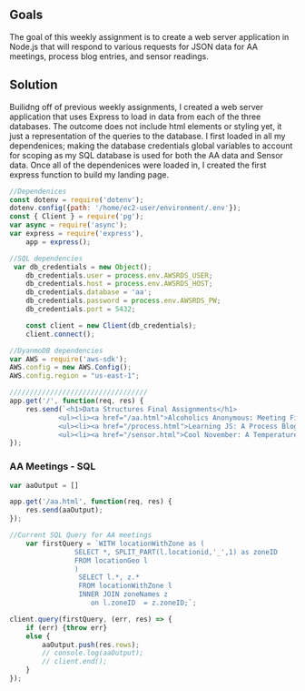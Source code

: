 ## Goals 
The goal of this weekly assignment is to create a web server application in Node.js that will respond to various requests for JSON data for AA meetings, process blog entries, and sensor readings. 

## Solution  
Builidng off of previous weekly assignments, I created a web server application that uses Express to load in data from each of the three databases. The outcome does not include html elements or styling yet, it just a representation of the queries to the database. I first loaded in all my dependenices; making the database credentials global variables to account for scoping as my SQL database is used for both the AA data and Sensor data. Once all of the dependenices were loaded in, I created the first express function to build my landing page. 

```javascript
//Dependenices 
const dotenv = require('dotenv');
dotenv.config({path: '/home/ec2-user/environment/.env'});
const { Client } = require('pg');
var async = require('async');
var express = require('express'),
    app = express();

//SQL dependencies
 var db_credentials = new Object();
    db_credentials.user = process.env.AWSRDS_USER;
    db_credentials.host = process.env.AWSRDS_HOST;
    db_credentials.database = 'aa';
    db_credentials.password = process.env.AWSRDS_PW;
    db_credentials.port = 5432;

    const client = new Client(db_credentials);
    client.connect();

//DyanmoDB dependencies
var AWS = require('aws-sdk');
AWS.config = new AWS.Config();
AWS.config.region = "us-east-1";

//////////////////////////////////
app.get('/', function(req, res) {
    res.send(`<h1>Data Structures Final Assignments</h1>
            <ul><li><a href="/aa.html">Alcoholics Anonymous: Meeting Finder</a></li></ul>
            <ul><li><a href="/process.html">Learning JS: A Process Blog</a></li></ul>
            <ul><li><a href="/sensor.html">Cool November: A Temperature Visualization</a></li></ul>`);
});
```

### AA Meetings - SQL 
```javascript
var aaOutput = []

app.get('/aa.html', function(req, res) {
    res.send(aaOutput);
});

//Current SQL Query for AA meetings
    var firstQuery = `WITH locationWithZone as (
                SELECT *, SPLIT_PART(l.locationid,'_',1) as zoneID
                FROM locationGeo l
                )
                 SELECT l.*, z.*
                 FROM locationWithZone l
                 INNER JOIN zoneNames z 
                    on l.zoneID  = z.zoneID;`;

client.query(firstQuery, (err, res) => {
    if (err) {throw err}
    else {
        aaOutput.push(res.rows);
        // console.log(aaOutput);
        // client.end();
    }
});
```
